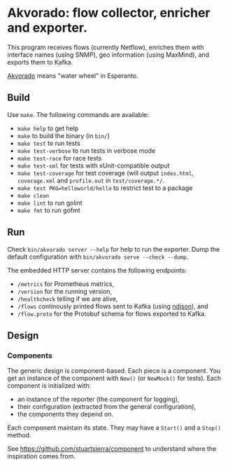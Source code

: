 # Akvorado: flow collector, enricher and exporter.

This program receives flows (currently Netflow), enriches them with
interface names (using SNMP), geo information (using MaxMind), and
exports them to Kafka.

[Akvorado][] means "water wheel" in Esperanto.

[Akvorado]: https://eo.wikipedia.org/wiki/Akvorado

## Build

Use `make`. The following commands are available:

 - `make help` to get help
 - `make` to build the binary (in `bin/`)
 - `make test` to run tests
 - `make test-verbose` to run tests in verbose mode
 - `make test-race` for race tests
 - `make test-xml` for tests with xUnit-compatible output
 - `make test-coverage` for test coverage (will output `index.html`,
   `coverage.xml` and `profile.out` in `test/coverage.*/`.
 - `make test PKG=helloworld/hello` to restrict test to a package
 - `make clean`
 - `make lint` to run golint
 - `make fmt` to run gofmt

## Run

Check `bin/akvorado server --help` for help to run the exporter.
Dump the default configuration with `bin/akvorado serve --check
--dump`.

The embedded HTTP server contains the following endpoints:

 - `/metrics` for Prometheus metrics,
 - `/version` for the running version,
 - `/healthcheck` telling if we are alive,
 - `/flows` continously printed flows sent to Kafka (using [ndjson]()), and
 - `/flow.proto` for the Protobuf schema for flows exported to Kafka.

[ndjson]: http://ndjson.org/

## Design

### Components

The generic design is component-based. Each piece is a component. You
get an instance of the component with `New()` (or `NewMock()` for
tests). Each component is initialized with:
- an instance of the reporter (the component for logging),
- their configuration (extracted from the general configuration),
- the components they depend on.

Each component maintain its state. They may have a `Start()` and a
`Stop()` method.

See https://github.com/stuartsierra/component to understand where the
inspiration comes from.
